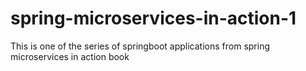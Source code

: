 # spring-microservices-in-action-1
This is one of the series of springboot applications from spring microservices in action book
